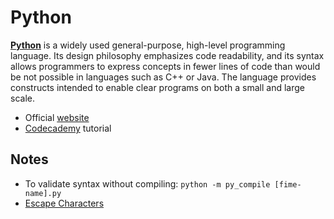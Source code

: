# Python

[**Python**](https://www.python.org/) is a widely used general-purpose, high-level programming language. Its design philosophy emphasizes code readability, and its syntax allows programmers to express concepts in fewer lines of code than would be not possible in languages such as C++ or Java. The language provides constructs intended to enable clear programs on both a small and large scale.

- Official [website](https://www.python.org/)
- [Codecademy](https://www.codecademy.com/en/tracks/python) tutorial

## Notes

- To validate syntax without compiling: `python -m py_compile [fime-name].py`
- [Escape Characters](http://www.tutorialspoint.com/python/python_strings.htm)

